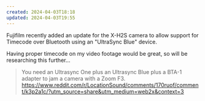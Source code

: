 ```yaml
---
created: 2024-04-03T18:18
updated: 2024-04-03T19:55
---
```

Fujifilm recently added an update for the X-H2S camera to allow support for Timecode over Bluetooth using an "UltraSync Blue" device.

Having proper timecode on my video footage would be great, so will be researching this further...

> You need an Ultrasync One plus an Ultrasync Blue plus a BTA-1 adapter to jam a camera with a Zoom F3.
https://www.reddit.com/r/LocationSound/comments/170ruof/comment/k3p2a1c/?utm_source=share&utm_medium=web2x&context=3
